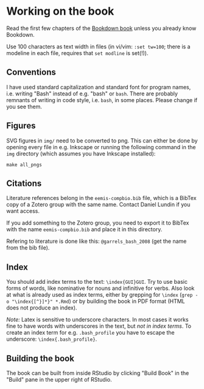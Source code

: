# Working on the book

Read the first few chapters of the [Bookdown book](https://bookdown.org/yihui/bookdown/) unless 
you already know Bookdown.

Use 100 characters as text width in files (in vi/vim: `:set tw=100`; there is a modeline in each file, 
requires that `set modline` is set(!)).

## Conventions

I have used standard capitalization and standard font for program names, i.e. writing "Bash" instead
of e.g. "bash" or `bash`. There are probably remnants of writing in code style, i.e. `bash`, in some
places. Please change if you see them.

## Figures

SVG figures in `img/` need to be converted to png. This can either be done by opening every file in
e.g. Inkscape or running the following command in the `img` directory (which assumes you have
Inkscape installed):

```
make all_pngs
```

## Citations

Literature references belong in the `eemis-compbio.bib` file, which is a BibTex copy of a Zotero
group with the same name. Contact Daniel Lundin if you want access.

If you add something to the Zotero group, you need to export it to BibTex with the name
`eemis-compbio.bib` and place it in this directory.

Refering to literature is done like this: `@garrels_bash_2008` (get the name from the bib file).

## Index

You should add index terms to the text: `\index{GUI}GUI`. Try to use basic forms of words, like
nominative for nouns and infinitive for verbs. Also look at what is already used as index terms,
either by grepping for `\index` (`grep -o "\index{[^}]*}" *.Rmd`) or by building the book in PDF
format (HTML does not produce an index).

*Note:* Latex is sensitive to underscore characters. In most cases it works fine to have words with
underscores in the text, but *not in index terms*. To create an index term for e.g. `.bash_profile`
you have to escape the underscore: `\index{.bash_profile}`.

## Building the book

The book can be built from inside RStudio by clicking "Build Book" in the "Build" pane in the upper
right of RStudio.

